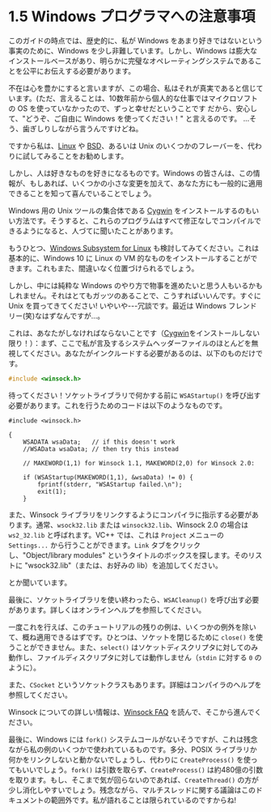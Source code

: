 # 1.5 Windows プログラマへの注意事項

このガイドの時点では、歴史的に、私が Windows をあまり好きではないという事実のために、Windows を少し非難しています。しかし、Windows は膨大なインストールベースがあり、明らかに完璧なオペレーティングシステムであることを公平にお伝えする必要があります。

不在は心を豊かにすると言いますが、この場合、私はそれが真実であると信じています。(ただ、言えることは、10数年前から個人的な仕事ではマイクロソフトの OS を使っていなかったので、ずっと幸せだということです だから、安心して、"どうぞ、ご自由に Windows を使ってください！" と言えるのです。 ...そう、歯ぎしりしながら言うんですけどね。

ですから私は、[Linux](https://www.linux.com/) や [BSD](https://bsd.org/)、あるいは Unix のいくつかのフレーバーを、代わりに試してみることをお勧めします。

しかし、人は好きなものを好きになるものです。Windows の皆さんは、この情報が、もしあれば、いくつかの小さな変更を加えて、あなた方にも一般的に適用できることを知って喜んでいることでしょう。

Windows 用の Unix ツールの集合体である [Cygwin](https://cygwin.com/) をインストールするのもいい方法です。そうすると、これらのプログラムはすべて修正なしでコンパイルできるようになると、人づてに聞いたことがあります。

もうひとつ、[Windows Subsystem for Linux](https://docs.microsoft.com/en-us/windows/wsl/about) も検討してみてください。これは基本的に、Windows 10 に Linux の VM 的なものをインストールすることができます。これもまた、間違いなく位置づけられるでしょう。

しかし、中には純粋な Windows のやり方で物事を進めたいと思う人もいるかもしれません。それはとてもガッツのあることで、こうすればいいんです。すぐに Unix を買ってきてください! いやいや---冗談です。最近は Windows フレンドリー(笑)なはずなんですが...。

これは、あなたがしなければならないことです（[Cygwin](https://cygwin.com/)をインストールしない限り！）：まず、ここで私が言及するシステムヘッダーファイルのほとんどを無視してください。あなたがインクルードする必要があるのは、以下のものだけです。

```c
#include <winsock.h>
```

待ってください！ソケットライブラリで何かする前に `WSAStartup()` を呼び出す必要があります。これを行うためのコードは以下のようなものです。

```c,editable
#include <winsock.h>

{
    WSADATA wsaData;   // if this doesn't work
    //WSAData wsaData; // then try this instead

    // MAKEWORD(1,1) for Winsock 1.1, MAKEWORD(2,0) for Winsock 2.0:

    if (WSAStartup(MAKEWORD(1,1), &wsaData) != 0) {
        fprintf(stderr, "WSAStartup failed.\n");
        exit(1);
    }
```

また、Winsock ライブラリをリンクするようにコンパイラに指示する必要があります。通常、`wsock32.lib` または `winsock32.lib`、Winsock 2.0 の場合は `ws2_32.lib` と呼ばれます。VC++ では、これは `Project` メニューの `Settings...` から行うことができます。`Link` タブをクリックし、"Object/library modules" というタイトルのボックスを探します。そのリストに "wsock32.lib"（または、お好みの lib）を追加してください。

とか聞いています。

最後に、ソケットライブラリを使い終わったら、`WSACleanup()` を呼び出す必要があります。詳しくはオンラインヘルプを参照してください。

一度これを行えば、このチュートリアルの残りの例は、いくつかの例外を除いて、概ね適用できるはずです。ひとつは、ソケットを閉じるために `close()` を使うことができません。また、`select()` はソケットディスクリプタに対してのみ動作し、ファイルディスクリプタに対しては動作しません（`stdin` に対する `0` のように）。

また、`CSocket` というソケットクラスもあります。詳細はコンパイラのヘルプを参照してください。

Winsock についての詳しい情報は、[Winsock FAQ](https://tangentsoft.net/wskfaq/) を読んで、そこから進んでください。

最後に、Windows には `fork()` システムコールがないそうですが、これは残念ながら私の例のいくつかで使われているものです。多分、POSIX ライブラリか何かをリンクしないと動かないでしょうし、代わりに `CreateProcess()` を使ってもいいでしょう。`fork()` は引数を取らず、`CreateProcess()` は約480億の引数を取ります。もし、そこまで気が回らないのであれば、`CreateThread()` の方が少し消化しやすいでしょう。残念ながら、マルチスレッドに関する議論はこのドキュメントの範囲外です。私が語れることは限られているのですからね!
